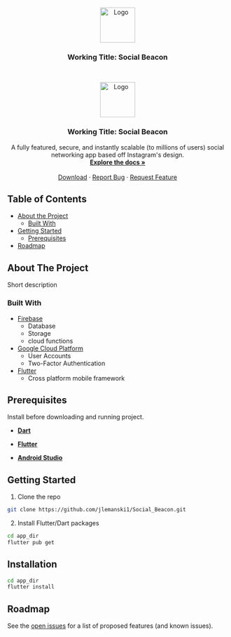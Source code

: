 

<!-- PROJECT LOGO -->
<br />
<p align="center">
  <a href="https://github.com/jlemanski1/Social_Beacon">
    <img src="images/logo.png" alt="Logo" width="80" height="80">
  </a>

  <h3 align="center">Working Title: Social Beacon</h3>



<!-- PROJECT LOGO -->
<br />
<p align="center">
  <a href="https://github.com/jlemanski1/Social_Beacon">
    <img src="images/logo.png" alt="Logo" width="80" height="80">
  </a>

  <h3 align="center">Working Title: Social Beacon</h3>

  <p align="center">
    A fully featured, secure, and instantly scalable (to millions of users) social networking app based off Instagram's design.
    <br />
    <a href="https://github.com/jlemanski1/Social_Beacon"><strong>Explore the docs »</strong></a>
    <br />
    <br />
    <a href="https://github.com/jlemanski1/Social_Beacon">Download</a>
    ·
    <a href="https://github.com/jlemanski1/Social_Beacon/issues">Report Bug</a>
    ·
    <a href="https://github.com/jlemanski1/Social_Beacon/issues">Request Feature</a>
  </p>
</p>



<!-- TABLE OF CONTENTS -->
## Table of Contents

* [About the Project](#about-the-project)
  * [Built With](#built-with)
* [Getting Started](#getting-started)
  * [Prerequisites](#prerequisites)
* [Roadmap](#roadmap)

<!-- ABOUT THE PROJECT -->
## About The Project
Short description

### Built With

* [Firebase](https://firebase.google.com)
	* Database
	* Storage
	* cloud functions
* [Google Cloud Platform](https://cloud.google.com/)
	* User Accounts
	* Two-Factor Authentication
* [Flutter](https://flutter.dev/)
	* Cross platform mobile framework

<!-- GETTING STARTED -->
## Prerequisites
Install before downloading and running project.
* [**Dart**](https://dart.dev/get-dart)

* [**Flutter**](https://flutter.dev/docs/get-started/install)

*  [**Android Studio**](https://developer.android.com/studio/install)

## Getting Started

1. Clone the repo
```sh
git clone https://github.com/jlemanski1/Social_Beacon.git
```
2. Install Flutter/Dart packages
```sh
cd app_dir
flutter pub get
```

## Installation

```sh
cd app_dir
flutter install
```

<!-- ROADMAP -->
## Roadmap

See the [open issues](https://github.com/jlemanski1/Social_Beacon/issues) for a list of proposed features (and known issues).
